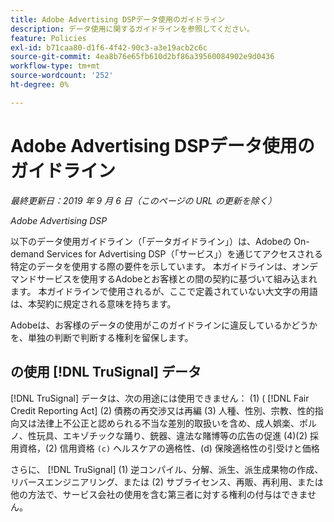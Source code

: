 ```yaml
---
title: Adobe Advertising DSPデータ使用のガイドライン
description: データ使用に関するガイドラインを参照してください。
feature: Policies
exl-id: b71caa80-d1f6-4f42-90c3-a3e19acb2c6c
source-git-commit: 4ea8b76e65fb610d2bf86a39560084902e9d0436
workflow-type: tm+mt
source-wordcount: '252'
ht-degree: 0%

---
```


# Adobe Advertising DSPデータ使用のガイドライン

*最終更新日：2019 年 9 月 6 日（このページの URL の更新を除く）*

*Adobe Advertising DSP*

以下のデータ使用ガイドライン（「データガイドライン」）は、Adobeの On-demand Services for Advertising DSP（「サービス」）を通じてアクセスされる特定のデータを使用する際の要件を示しています。 本ガイドラインは、オンデマンドサービスを使用するAdobeとお客様との間の契約に基づいて組み込まれます。 本ガイドラインで使用されるが、ここで定義されていない大文字の用語は、本契約に規定される意味を持ちます。

Adobeは、お客様のデータの使用がこのガイドラインに違反しているかどうかを、単独の判断で判断する権利を留保します。

## の使用 [!DNL TruSignal] データ

[!DNL TruSignal] データは、次の用途には使用できません： (1) ( [!DNL Fair Credit Reporting Act] (2) 債務の再交渉又は再編 (3) 人種、性別、宗教、性的指向又は法律上不公正と認められる不当な差別的取扱いを含め、成人娯楽、ポルノ、性玩具、エキゾチックな踊り、銃器、違法な賭博等の広告の促進 (4)(2) 採用資格，(2) 信用資格 `(c)` ヘルスケアの適格性、(d) 保険適格性の引受けと価格<!-- I used backticks in the previous sentence to prevent ( c ) from displaying as a copyright symbol. I think the OS does that. Using HTML code for the parentheses doesn't prevent it. -->

さらに、 [!DNL TruSignal] (1) 逆コンパイル、分解、派生、派生成果物の作成、リバースエンジニアリング、または (2) サブライセンス、再販、再利用、または他の方法で、サービス会社の使用を含む第三者に対する権利の付与はできません。
